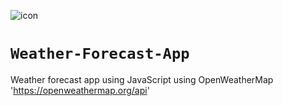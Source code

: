 ![icon](Weather-Forecast-App/Weather-App/images/cloudy.png)
# `Weather-Forecast-App`
Weather forecast app using JavaScript
using OpenWeatherMap 'https://openweathermap.org/api'
